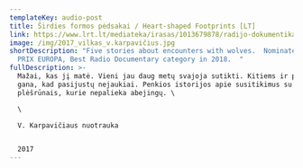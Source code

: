 ```yaml
---
templateKey: audio-post
title: Širdies formos pėdsakai / Heart-shaped Footprints [LT]
link: https://www.lrt.lt/mediateka/irasas/1013679878/radijo-dokumentika-sirdies-formos-pedsakai
image: /img/2017_vilkas_v.karpavičius.jpg
shortDescription: "Five stories about encounters with wolves.  Nominated for the
  PRIX EUROPA, Best Radio Documentary category in 2018.  "
fullDescription: >-
  Mažai, kas jį matė. Vieni jau daug metų svajoja sutikti. Kitiems ir pėdsakų
  gana, kad pasijustų nejaukiai. Penkios istorijos apie susitikimus su
  plėšrūnais, kurie nepalieka abejingų. \

  \

  V. Karpavičiaus nuotrauka


  2017
---
```

